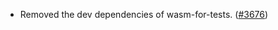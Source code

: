 - Removed the dev dependencies of wasm-for-tests.
  ([\#3676](https://github.com/anoma/namada/pull/3676))